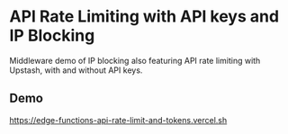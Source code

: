 # API Rate Limiting with API keys and IP Blocking

Middleware demo of IP blocking also featuring API rate limiting with Upstash, with and without API keys.

## Demo

https://edge-functions-api-rate-limit-and-tokens.vercel.sh

